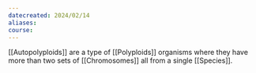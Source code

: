 ```yaml
---
datecreated: 2024/02/14
aliases: 
course:
---
```

[[Autopolyploids]] are a type of [[Polyploids]] organisms where they have more than two sets of [[Chromosomes]] all from a single [[Species]].